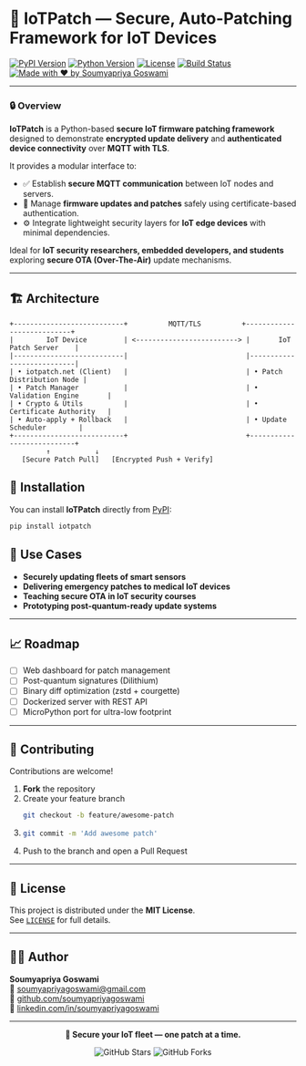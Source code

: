 # 🧩 IoTPatch — Secure, Auto-Patching Framework for IoT Devices

[![PyPI Version](https://img.shields.io/pypi/v/iotpatch.svg)](https://pypi.org/project/iotpatch/)
[![Python Version](https://img.shields.io/pypi/pyversions/iotpatch.svg)](https://pypi.org/project/iotpatch/)
[![License](https://img.shields.io/github/license/soumyapriyagoswami/iotpatch.svg)](LICENSE)
[![Build Status](https://img.shields.io/badge/build-passing-brightgreen.svg)]()
[![Made with ❤️ by Soumyapriya Goswami](https://img.shields.io/badge/Made%20with%20❤️-Soumyapriya%20Goswami-red)](https://github.com/soumyapriyagoswami)

---

### 🔒 Overview

**IoTPatch** is a Python-based **secure IoT firmware patching framework** designed to demonstrate **encrypted update delivery** and **authenticated device connectivity** over **MQTT with TLS**.

It provides a modular interface to:
- ✅ Establish **secure MQTT communication** between IoT nodes and servers.  
- 🔐 Manage **firmware updates and patches** safely using certificate-based authentication.  
- ⚙️ Integrate lightweight security layers for **IoT edge devices** with minimal dependencies.

Ideal for **IoT security researchers, embedded developers, and students** exploring **secure OTA (Over-The-Air)** update mechanisms.

---

## 🏗️ Architecture

```text
+---------------------------+          MQTT/TLS          +---------------------------+
|        IoT Device         | <-------------------------> |       IoT Patch Server    |
|---------------------------|                             |---------------------------|
| • iotpatch.net (Client)   |                             | • Patch Distribution Node |
| • Patch Manager           |                             | • Validation Engine       |
| • Crypto & Utils          |                             | • Certificate Authority   |
| • Auto-apply + Rollback   |                             | • Update Scheduler        |
+---------------------------+                             +---------------------------+
         ↑           ↓
   [Secure Patch Pull]   [Encrypted Push + Verify]
```
## 🚀 Installation

You can install **IoTPatch** directly from [PyPI](https://pypi.org/project/iotpatch/):

```bash
pip install iotpatch
```

## 🔬 Use Cases

- **Securely updating fleets of smart sensors**  
- **Delivering emergency patches to medical IoT devices**  
- **Teaching secure OTA in IoT security courses**  
- **Prototyping post-quantum-ready update systems**

---

## 📈 Roadmap

- [ ] Web dashboard for patch management  
- [ ] Post-quantum signatures (Dilithium)  
- [ ] Binary diff optimization (zstd + courgette)  
- [ ] Dockerized server with REST API  
- [ ] MicroPython port for ultra-low footprint

---

## 🤝 Contributing

Contributions are welcome! 

1. **Fork** the repository  
2. Create your feature branch  
   ```bash
   git checkout -b feature/awesome-patch
   ```
3. ```bash
   git commit -m 'Add awesome patch'
   ```
4. Push to the branch and open a Pull Request

---

## 📄 License

This project is distributed under the **MIT License**.  
See [`LICENSE`](LICENSE) for full details.

---

## 👨‍💻 Author

**Soumyapriya Goswami**  
📧 [soumyapriyagoswami@gmail.com](mailto:soumyapriyagoswami5@gmail.com)  
🔗 [github.com/soumyapriyagoswami](https://github.com/soumyapriyagoswami)  
💼 [linkedin.com/in/soumyapriyagoswami](https://www.linkedin.com/in/soumyapriya-goswami-9bb8a4288?lipi=urn%3Ali%3Apage%3Ad_flagship3_profile_view_base_contact_details%3BRMoeaSNPSnGw1pqYvCoCMg%3D%3D)

---

<p align="center">
  <b>🔐 Secure your IoT fleet — one patch at a time.</b>
</p>

<p align="center">
  <img src="https://img.shields.io/github/stars/soumyapriyagoswami/iotpatch?style=social" alt="GitHub Stars"/>
  <img src="https://img.shields.io/github/forks/soumyapriyagoswami/iotpatch?style=social" alt="GitHub Forks"/>
</p>